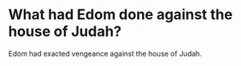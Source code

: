 # What had Edom done against the house of Judah?

Edom had exacted vengeance against the house of Judah.
